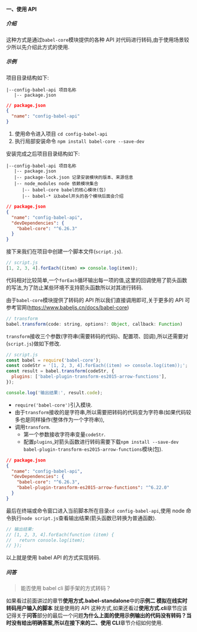 #### 一、使用 API

##### 介绍

这种方式是通过`babel-core`模块提供的各种 API 对代码进行转码,由于使用场景较少所以先介绍此方式的使用.

##### 示例

项目目录结构如下:

```
|--config-babel-api 项目名称
   |-- package.json
```

```json
// package.json
{
  "name": "config-babel-api"
}
```

1. 使用命令进入项目 `cd config-babel-api`
2. 执行局部安装命令 `npm install babel-core --save-dev`

安装完成之后项目目录结构如下:

```
|--config-babel-api 项目名称
   |-- package.json
   |-- package-lock.json 记录安装模块的版本、来源信息
   |-- node_modules node 依赖模块集合
      |-- babel-core babel的核心模块(包)
      |-- babel-* 以babel开头的各个模块后面会介绍
```

```json
// package.json
{
  "name": "config-babel-api",
  "devDependencies": {
    "babel-core": "^6.26.3"
  }
}
```

接下来我们在项目中创建一个脚本文件(`script.js`).

```javascript
// script.js
[1, 2, 3, 4].forEach((item) => console.log(item));
```

代码相对比较简单,一个`forEach`循环输出每一项的值,这里的回调使用了箭头函数的写法,为了防止某些环境不支持箭头函数所以对其进行转码.

由于`babel-core`模块提供了转码的 API 所以我们直接调用即可,关于更多的 API 可参考官网(https://www.babeljs.cn/docs/babel-core)

```javascript
// transform
babel.transform(code: string, options?: Object, callback: Function)
```

`transform`接收三个参数(字符串(需要转码的代码)、配置项、回调),所以还需要对(`script.js`)做如下修改.

```javascript
// script.js
const babel = require('babel-core');
const codeStr = '[1, 2, 3, 4].forEach((item) => console.log(item));';
const result = babel.transform(codeStr, {
  plugins: ['babel-plugin-transform-es2015-arrow-functions'],
});

console.log('输出结果:', result.code);
```

- `require('babel-core')`引入模块.
- 由于`transform`接收的是字符串,所以需要把转码的代码变为字符串(如果代码较多也是同样操作(整体作为一个字符串)),
- 调用`transform`.
  - 第一个参数接收字符串变量`codeStr`.
  - 配置`plugins`,对箭头函数进行转码需要下载`npm install --save-dev babel-plugin-transform-es2015-arrow-functions`模块(包).

```json
// package.json
{
  "name": "config-babel-api",
  "devDependencies": {
    "babel-core": "^6.26.3",
    "babel-plugin-transform-es2015-arrow-functions": "^6.22.0"
  }
}
```

最后在终端或命令窗口进入当前脚本所在目录`cd config-babel-api`,使用 node 命令执行`node script.js`查看输出结果(箭头函数已转换为普通函数).

```javascript
// 输出结果:
// [1, 2, 3, 4].forEach(function (item) {
//   return console.log(item);
// });
```

以上就是使用 babel API 的方式实现转码.

##### 问答

> 能否使用 babel cli 脚手架的方式转码？

如果看过前面讲过的章节**使用方式.babel-standalone**中的**示例二 模拟在线实时转码用户输入的脚本** 就是使用的 API 这种方式,如果还看过**使用方式.cli**章节应该记得关于**问答**部分的最后一个问题**为什么上面的使用示例输出的代码没有转码？**当时没有给出明确答案,所以在接下来的**二、使用 CLI**章节介绍如何使用.
